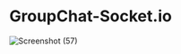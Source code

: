 # GroupChat-Socket.io

![Screenshot (57)](https://user-images.githubusercontent.com/65109464/102324521-fa846100-3fa7-11eb-9a64-a2175aab093c.png)
